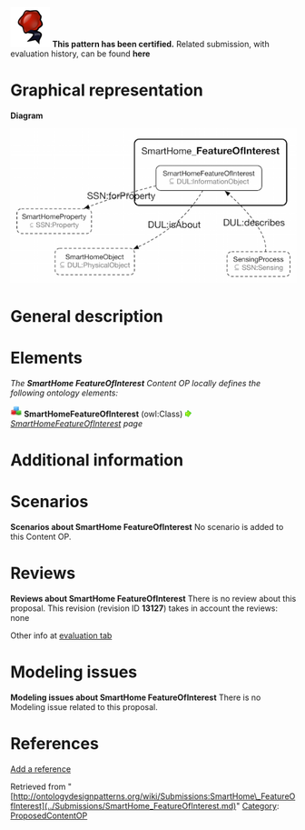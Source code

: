 [![](../images/thumb/b/b5/Certified.png/70px-Certified.png)](../Image/Certified.png.md "Certified.png") __This pattern has been certified.__
Related submission, with evaluation history, can be found __here__





#  Graphical representation


__Diagram__




[![Image:FOI.png](../images/3/32/FOI.png)](../Image/FOI.png.md "Image:FOI.png")




#  General description


  




#  Elements


_The __SmartHome FeatureOfInterest__ Content OP locally defines the following ontology elements:_



[![Class](../images/thumb/2/27/Class.gif/20px-Class.gif)](../Image/Class.gif.md "Class") __SmartHomeFeatureOfInterest__ (owl:Class) 
 [![](../images/thumb/8/87/ArrowRight.gif/11px-ArrowRight.gif)](../Image/ArrowRight.gif.md "ArrowRight.gif") _[SmartHomeFeatureOfInterest](../Submissions/SmartHome_FeatureOfInterest/SmartHomeFeatureOfInterest.md "Submissions:SmartHome FeatureOfInterest/SmartHomeFeatureOfInterest") page_
#  Additional information


#  Scenarios



__Scenarios about SmartHome FeatureOfInterest__
No scenario is added to this Content OP.




#  Reviews



__Reviews about SmartHome FeatureOfInterest__
There is no review about this proposal.
This revision (revision ID __13127__) takes in account the reviews: none


Other info at [evaluation tab](http://ontologydesignpatterns.org/wiki/index.php?title=Submissions:SmartHome_FeatureOfInterest&action=evaluation "http://ontologydesignpatterns.org/wiki/index.php?title=Submissions:SmartHome_FeatureOfInterest&action=evaluation")




  




#  Modeling issues



__Modeling issues about SmartHome FeatureOfInterest__
There is no Modeling issue related to this proposal.




  




#  References


[Add a reference](index.php@title=Odp%253AAdd_reference&subject=Submissions%253ASmartHome+FeatureOfInterest.html "http://ontologydesignpatterns.org/wiki/index.php?title=Odp:Add_reference&subject=Submissions%3ASmartHome+FeatureOfInterest")


  






Retrieved from "[http://ontologydesignpatterns.org/wiki/Submissions:SmartHome\_FeatureOfInterest](../Submissions/SmartHome_FeatureOfInterest.md)"
 [Category](http://ontologydesignpatterns.org/wiki/Special:Categories "Special:Categories"): [ProposedContentOP](../Category/ProposedContentOP.md "Category:ProposedContentOP")
